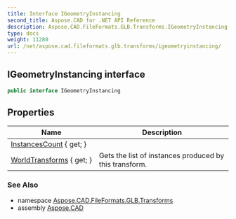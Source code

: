 ```yaml
---
title: Interface IGeometryInstancing
second_title: Aspose.CAD for .NET API Reference
description: Aspose.CAD.FileFormats.GLB.Transforms.IGeometryInstancing interface. 
type: docs
weight: 11280
url: /net/aspose.cad.fileformats.glb.transforms/igeometryinstancing/
---
```

## IGeometryInstancing interface

```csharp
public interface IGeometryInstancing
```

## Properties

| Name | Description |
| --- | --- |
| [InstancesCount](../../aspose.cad.fileformats.glb.transforms/igeometryinstancing/instancescount/) { get; } |  |
| [WorldTransforms](../../aspose.cad.fileformats.glb.transforms/igeometryinstancing/worldtransforms/) { get; } | Gets the list of instances produced by this transform. |

### See Also

* namespace [Aspose.CAD.FileFormats.GLB.Transforms](../../aspose.cad.fileformats.glb.transforms/)
* assembly [Aspose.CAD](../../)


